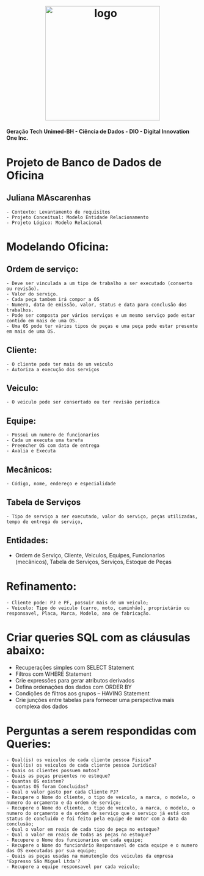 <h1 align="center">
  <br>
  <img src="https://hermes.digitalinnovation.one/tracks/342f7392-a8b5-421f-bea9-d29f1fd8aae9.png" alt="logo" height="300">
</h1>

#### Geração Tech Unimed-BH - Ciência de Dados    -   DIO - Digital Innovation One Inc. 

# Projeto de Banco de Dados de Oficina

## Juliana MAscarenhas


	- Contexto: Levantamento de requisitos
	- Projeto Conceitual: Modelo Entidade Relacionamento
	- Projeto Lógico: Modelo Relacional

# Modelando Oficina:
## Ordem de serviço:
	- Deve ser vinculada a um tipo de trabalho a ser executado (conserto ou revisão).
	- Valor do serviço.
	- Cada peça tambem irá compor a OS
	- Numero, data de emissão, valor, status e data para conclusão dos trabalhos.
	- Pode ser composta por vários serviços e um mesmo serviço pode estar contido em mais de uma OS.
	- Uma OS pode ter vários tipos de peças e uma peça pode estar presente em mais de uma OS.

## Cliente:
	- O cliente pode ter mais de um veiculo 
	- Autoriza a execução dos serviços

## Veiculo:
	- O veiculo pode ser consertado ou ter revisão periodica
	
## Equipe:
	- Possui um numero de funcionarios
	- Cada um executa uma tarefa
	- Preencher OS com data de entrega
	- Avalia e Executa

## Mecânicos:
	- Código, nome, endereço e especialidade
	
## Tabela de Serviços
	- Tipo de serviço a ser executado, valor do serviço, peças utilizadas, tempo de entrega do serviço, 

## Entidades: 
- Ordem de Serviço, Cliente, Veiculos, Equipes, Funcionarios (mecânicos), Tabela de Serviços, Serviços, Estoque de Peças

# Refinamento:
	- Cliente pode: PJ e PF, possuir mais de um veiculo;
	- Veiculo: Tipo do veiculo (carro, moto, caminhão), proprietário ou responsavel, Placa, Marca, Modelo, ano de fabricação.

# Criar queries SQL com as cláusulas abaixo: 

- Recuperações simples com SELECT Statement
- Filtros com WHERE Statement
- Crie expressões para gerar atributos derivados
- Defina ordenações dos dados com ORDER BY
- Condições de filtros aos grupos – HAVING Statement
- Crie junções entre tabelas para fornecer uma perspectiva mais complexa dos dados


# Perguntas a serem respondidas com Queries:

	- Qual(is) os veiculos de cada cliente pessoa Fisica?
	- Qual(is) os veiculos de cada cliente pessoa Juridica?
	- Quais os clientes possuem motos?
	- Quais as peças presentes no estoque?
	- Quantas OS existem?
	- Quantas OS foram Concluidas?
	- Qual o valor gasto por cada Cliente PJ?
	- Recupere o Nome do cliente, o tipo de veiculo, a marca, o modelo, o numero do orçamento e da ordem de serviço;
	- Recupere o Nome do cliente, o tipo de veiculo, a marca, o modelo, o numero do orçamento e da ordem de serviço que o serviço já está com status de concluido e foi feito pela equipe de motor com a data da conclusão;
	- Qual o valor em reais de cada tipo de peça no estoque?
	- Qual o valor em reais de todas as peças no estoque?
	- Recupere o Nome dos funcionarios em cada equipe;
	- Recupere o Nome do funcionário Responsavel de cada equipe e o numero das OS executadas por sua equipe;
	- Quais as peças usadas na manutenção dos veiculos da empresa 'Expresso São Miguel Ltda'?
	- Recupere a equipe responsavel por cada veiculo;


